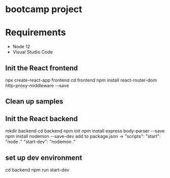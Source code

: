 # bootcamp project
# Requirements
 * Node 12
 * Visual Studio Code

## Init the React frontend
npx create-react-app frontend
cd frontend
npm install react-router-dom http-proxy-middleware --save

## Clean up samples

## Init the React backend
mkdir backend
cd backend
npm init
npm install express body-parser --save
npm install nodemon --save-dev
add to package.json -> "scripts":
    "start": "node ."
    "start-dev": "nodemon ."

## set up dev environment
cd backend
npm run start-dev